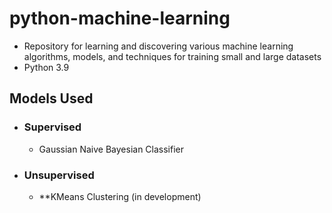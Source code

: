 # python-machine-learning
- Repository for learning and discovering various machine learning algorithms, models, and techniques for training small and large datasets
- Python 3.9
## Models Used
- ### Supervised
  - Gaussian Naive Bayesian Classifier
- ### Unsupervised
  - **KMeans Clustering (in development)
